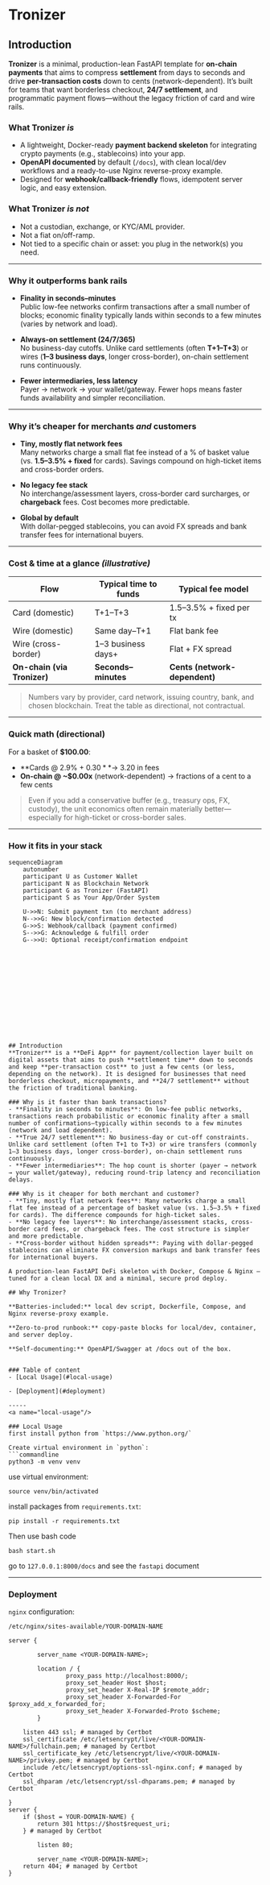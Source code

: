 # Tronizer
## Introduction

**Tronizer** is a minimal, production-lean FastAPI template for **on-chain payments** that aims to compress **settlement** from days to seconds and drive **per-transaction costs** down to cents (network-dependent). It’s built for teams that want borderless checkout, **24/7 settlement**, and programmatic payment flows—without the legacy friction of card and wire rails.

### What Tronizer *is*
- A lightweight, Docker-ready **payment backend skeleton** for integrating crypto payments (e.g., stablecoins) into your app.
- **OpenAPI documented** by default (`/docs`), with clean local/dev workflows and a ready-to-use Nginx reverse-proxy example.
- Designed for **webhook/callback-friendly** flows, idempotent server logic, and easy extension.

### What Tronizer *is not*
- Not a custodian, exchange, or KYC/AML provider.
- Not a fiat on/off-ramp.
- Not tied to a specific chain or asset: you plug in the network(s) you need.

---

### Why it outperforms bank rails

- **Finality in seconds–minutes**  
  Public low-fee networks confirm transactions after a small number of blocks; economic finality typically lands within seconds to a few minutes (varies by network and load).

- **Always-on settlement (24/7/365)**  
  No business-day cutoffs. Unlike card settlements (often **T+1–T+3**) or wires (**1–3 business days**, longer cross-border), on-chain settlement runs continuously.

- **Fewer intermediaries, less latency**  
  Payer → network → your wallet/gateway. Fewer hops means faster funds availability and simpler reconciliation.

---

### Why it’s cheaper for merchants *and* customers

- **Tiny, mostly flat network fees**  
  Many networks charge a small flat fee instead of a % of basket value (vs. **1.5–3.5% + fixed** for cards). Savings compound on high-ticket items and cross-border orders.

- **No legacy fee stack**  
  No interchange/assessment layers, cross-border card surcharges, or **chargeback** fees. Cost becomes more predictable.

- **Global by default**  
  With dollar-pegged stablecoins, you can avoid FX spreads and bank transfer fees for international buyers.

---

### Cost & time at a glance *(illustrative)*

| Flow                           | Typical time to funds | Typical fee model           |
|--------------------------------|-----------------------|-----------------------------|
| Card (domestic)                | T+1–T+3               | 1.5–3.5% + fixed per tx     |
| Wire (domestic)                | Same day–T+1          | Flat bank fee               |
| Wire (cross-border)            | 1–3 business days+    | Flat + FX spread            |
| **On-chain (via Tronizer)**    | **Seconds–minutes**   | **Cents (network-dependent)** |

> Numbers vary by provider, card network, issuing country, bank, and chosen blockchain. Treat the table as directional, not contractual.

---

### Quick math (directional)

For a basket of **$100.00**:

- **Cards @ 2.9% + $0.30** → ~$3.20 in fees  
- **On-chain @ ~$0.00x** (network-dependent) → fractions of a cent to a few cents

> Even if you add a conservative buffer (e.g., treasury ops, FX, custody), the unit economics often remain materially better—especially for high-ticket or cross-border sales.

---

### How it fits in your stack

```mermaid
sequenceDiagram
    autonumber
    participant U as Customer Wallet
    participant N as Blockchain Network
    participant G as Tronizer (FastAPI)
    participant S as Your App/Order System

    U->>N: Submit payment txn (to merchant address)
    N-->>G: New block/confirmation detected
    G->>S: Webhook/callback (payment confirmed)
    S-->>G: Acknowledge & fulfill order
    G-->>U: Optional receipt/confirmation endpoint














## Introduction
**Tronizer** is a **DeFi App** for payment/collection layer built on digital assets that aims to push **settlement time** down to seconds and keep **per-transaction cost** to just a few cents (or less, depending on the network). It is designed for businesses that need borderless checkout, micropayments, and **24/7 settlement** without the friction of traditional banking.

### Why is it faster than bank transactions?
- **Finality in seconds to minutes**: On low-fee public networks, transactions reach probabilistic or economic finality after a small number of confirmations—typically within seconds to a few minutes (network and load dependent).
- **True 24/7 settlement**: No business-day or cut-off constraints. Unlike card settlement (often T+1 to T+3) or wire transfers (commonly 1–3 business days, longer cross-border), on-chain settlement runs continuously.
- **Fewer intermediaries**: The hop count is shorter (payer → network → your wallet/gateway), reducing round-trip latency and reconciliation delays.

### Why is it cheaper for both merchant and customer?
- **Tiny, mostly flat network fees**: Many networks charge a small flat fee instead of a percentage of basket value (vs. 1.5–3.5% + fixed for cards). The difference compounds for high-ticket sales.
- **No legacy fee layers**: No interchange/assessment stacks, cross-border card fees, or chargeback fees. The cost structure is simpler and more predictable.
- **Cross-border without hidden spreads**: Paying with dollar-pegged stablecoins can eliminate FX conversion markups and bank transfer fees for international buyers.

A production‑lean FastAPI DeFi skeleton with Docker, Compose & Nginx — tuned for a clean local DX and a minimal, secure prod deploy.

## Why Tronizer?

**Batteries‑included:** local dev script, Dockerfile, Compose, and Nginx reverse‑proxy example.

**Zero‑to‑prod runbook:** copy‑paste blocks for local/dev, container, and server deploy.

**Self‑documenting:** OpenAPI/Swagger at /docs out of the box.


### Table of content
- [Local Usage](#local-usage)

- [Deployment](#deployment)

-----
<a name="local-usage"/>

### Local Usage
first install python from `https://www.python.org/`

Create virtual environment in `python`:
```commandline
python3 -m venv venv
```
use virtual environment:
```commandline
source venv/bin/activated
```
install packages from `requirements.txt`:
```commandline
pip install -r requirements.txt
```
Then use bash code
```commandline
bash start.sh
```
go to `127.0.0.1:8000/docs` and see the `fastapi` document 

------

<a name="deployment"/>


### Deployment

`nginx` configuration: 

`/etc/nginx/sites-available/YOUR-DOMAIN-NAME`
```nginx
server {

        server_name <YOUR-DOMAIN-NAME>;

        location / {
                proxy_pass http://localhost:8000/;
                proxy_set_header Host $host;
                proxy_set_header X-Real-IP $remote_addr;
                proxy_set_header X-Forwarded-For $proxy_add_x_forwarded_for;
                proxy_set_header X-Forwarded-Proto $scheme;
        }

    listen 443 ssl; # managed by Certbot
    ssl_certificate /etc/letsencrypt/live/<YOUR-DOMAIN-NAME>/fullchain.pem; # managed by Certbot
    ssl_certificate_key /etc/letsencrypt/live/<YOUR-DOMAIN-NAME>/privkey.pem; # managed by Certbot
    include /etc/letsencrypt/options-ssl-nginx.conf; # managed by Certbot
    ssl_dhparam /etc/letsencrypt/ssl-dhparams.pem; # managed by Certbot

}
server {
    if ($host = YOUR-DOMAIN-NAME) {
        return 301 https://$host$request_uri;
    } # managed by Certbot

        listen 80;

        server_name <YOUR-DOMAIN-NAME>;
    return 404; # managed by Certbot
}
```
